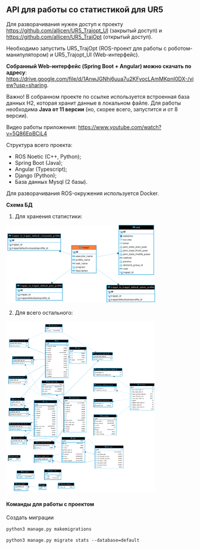 ## API для работы со статистикой для UR5

Для разворачивания нужен доступ к проекту https://github.com/allicen/UR5_Trajopt_UI (закрытый доступ) 
и https://github.com/allicen/UR5_TrajOpt (открытый доступ).

Необходимо запустить UR5_TrajOpt (ROS-проект для работы с роботом-манипулятором) и UR5_Trajopt_UI (Web-интерфейс).

**Собранный Web-интерфейс (Spring Boot + Angular) можно скачать по адресу**:
https://drive.google.com/file/d/1AnwJGNhj6uua7u2KFvocLAmMKpnI0DX-/view?usp=sharing.

Важно! В собранном проекте по ссылке используется встроенная база данных H2, которая хранит данные в локальном файле.
Для работы необходима **Java от 11 версии** (но, скорее всего, запустится и от 8 версии).

Видео работы приложения: https://www.youtube.com/watch?v=5Q86EpBCiL4

Структура всего проекта:
- ROS Noetic (C++, Python);
- Spring Boot (Java);
- Angular (Typescript);
- Django (Python);
- База данных Mysql (2 базы).

Для разворачивания ROS-окружения используется Docker.

**Схема БД**

1) Для хранения статистики:

<img src="img/db_stat.png" alt="drawing" width="400"/>

2) Для всего остального:

<img src="img/db.png" alt="drawing" width="400"/>


#### Команды для работы с проектом

Создать миграции

```
python3 manage.py makemigrations
```

```
python3 manage.py migrate stats --database=default
```